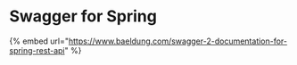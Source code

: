 # Swagger for Spring



{% embed url="https://www.baeldung.com/swagger-2-documentation-for-spring-rest-api" %}



